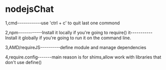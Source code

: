 nodejsChat
==========

1,cmd------------use 'ctrl + c' to quit last one commond

2,npm------------Install it locally if you're going to require() it-----------Install it globally if you're going to run it on the command line.

3,AMD/requireJS----------define module and manage dependencies

4,require.config-------main reason is for shims,allow work with libraries that don't use define()
